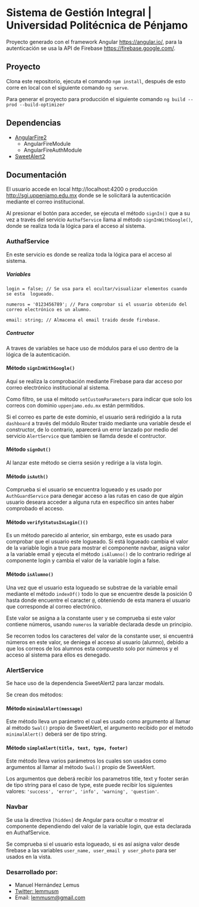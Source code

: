 # Sistema de Gestión Integral | Universidad Politécnica de Pénjamo

Proyecto generado con el framework Angular https://angular.io/, para la autenticación se usa la API de Firebase https://firebase.google.com/.

## Proyecto

Clona este repositorio, ejecuta el comando `npm install`, después de esto corre en local con el siguiente comando `ng serve`.

Para generar el proyecto para producción el siguiente comando `ng build --prod --build-optimizer`

## Dependencias

* [AngularFire2](https://github.com/angular/angularfire2)
    * AngularFireModule
    * AngularFireAuthModule
* [SweetAlert2](https://sweetalert2.github.io/)

## Documentación

El usuario accede en local http://localhost:4200 o producción http://sgi.uppenjamo.edu.mx donde se le solicitará la autenticación mediante el correo institucional.

Al presionar el botón para acceder, se ejecuta el método `signIn()` que a su vez a través del servicio `AuthafService` llama al método `signInWithGoogle()`, donde se realiza toda la lógica para el acceso al sistema.

### AuthafService ###

En este servicio es donde se realiza toda la lógica para el acceso al sistema.

##### Variables #####

    login = false; // Se usa para el ocultar/visualizar elementos cuando se esta  logueado.

    numeros = '0123456789'; // Para comprobar si el usuario obtenido del correo electrónico es un alumno.

    email: string; // Almacena el email traido desde firebase.

##### Contructor #####
A traves de variables se hace uso de módulos para el uso dentro de la lógica de la autenticación.

#### Método `signInWithGoogle()` ####

Aquí se realiza la comprobación mediante Firebase para dar acceso por correo electrónico institucional al sistema.

Como filtro, se usa el método `setCustomParameters` para indicar que solo los correos con dominio `uppenjamo.edu.mx` están permitidos.

Si el correo es parte de este dominio, el usuario será redirigido a la ruta `dashboard` a través del módulo Router traido mediante una variable desde el constructor, de lo contrario, aparecerá un error lanzado por medio del servicio `AlertService` que tambien se llamda desde el contructor.

#### Método `signOut()` ####

Al lanzar este método se cierra sesión y redirige a la vista login.

#### Método `isAuth()` ####

Comprueba si el usuario se encuentra logueado y es usado por `AuthGuardService` para denegar acceso a las rutas en caso de que algún usuario deseara acceder a alguna ruta en especifico sin antes haber comprobado el acceso.

#### Método `verifyStatusInLogin()()` ####

Es un método parecido al anterior, sin embargo, este es usado para comprobar que el usuario este logueado. Si está logueado cambia el valor de la variable login a true para mostrar el componente navbar, asigna valor a la variable email y ejecuta el método `isAlumno()` de lo contrario redirige al componente login y cambia el valor de la variable login a false.

#### Método `isAlumno()` ####

Una vez que el usuario esta logueado se substrae de la variable email mediante el método `indexOf()` todo lo que se encuentre desde la posición 0 hasta donde encuentre el caracter `@`, obteniendo de esta manera el usuario que corresponde al correo electrónico.

Este valor se asigna a la constante user y se comprueba si este valor contiene números, usando `numeros` la variable declarada desde un principio.

Se recorren todos los caracteres del valor de la constante user, si encuentrá números en este valor, se deniega el acceso al usuario (alumno), debido a que los correos de los alumnos esta compuesto solo por números y el acceso al sistema para ellos es denegado.

### AlertService ###

Se hace uso de la dependencia SweetAlert2 para lanzar modals.

Se crean dos métodos:

#### Método `minimalAlert(message)` ####

Este método lleva un parámetro el cual es usado como argumento al llamar al método `Swal()` propio de SweetAlert, el argumento recibido por el método `minimalAlert()` deberá ser de tipo string.

#### Método `simpleAlert(title, text, type, footer)` ####

Este método lleva varios parámetros los cuales son usados como argumentos al llamar al método `Swal()` propio de SweetAlert.

Los argumentos que deberá recibir los parametros title, text y footer serán de tipo string para el caso de type, este puede recibir los siguientes valores: `'success', 'error', 'info', 'warning', 'question'`.

### Navbar ###

Se usa la directiva  `[hidden]` de Angular para ocultar o mostrar el componente dependiendo del valor de la variable login, que esta declarada en AuthafService.

Se comprueba si el usuario esta logueado, si es así asigna valor desde firebase a las variables `user_name, user_email y user_photo` para ser usados en la vista.

### Desarrollado por: ####

* Manuel Hernández Lemus
* [Twitter: lemmusm](https://twitter.com/lemmusm)
* Email: lemmusm@gmail.com
